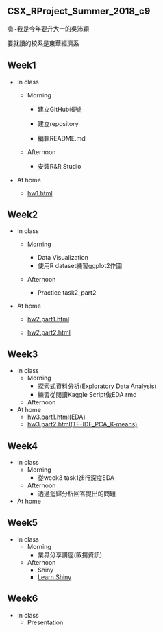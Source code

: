 ## CSX_RProject_Summer_2018_c9
嗨~我是今年要升大一的吳沛穎

要就讀的校系是東華經濟系

## Week1
* In class
  
  *  Morning

     * 建立GitHub帳號
 
     * 建立repository
 
     * 編輯README.md
 
  * Afternoon

    * 安裝R&R Studio
 
* At home

  * [hw1.html](https://peiyingwu0705.github.io/Peiying/hw1/hw_1)

## Week2
* In class
    * Morning
      * Data Visualization
      * 使用R dataset練習ggplot2作圖
   
    * Afternoon
   
      * Practice task2_part2

* At home

  * [hw2.part1.html](https://peiyingwu0705.github.io/Peiying/hw2/hw2_part1.html)

  * [hw2.part2.html](https://peiyingwu0705.github.io/Peiying/hw2/hw2_part2.html)

## Week3
* In class
    * Morning
      * 探索式資料分析(Exploratory Data Analysis)
      * 練習從閱讀Kaggle Script做EDA rmd
    * Afternoon
* At home    
  * [hw3.part1.html(EDA)](https://peiyingwu0705.github.io/Peiying/hw3/hw3_part1.html)
  * [hw3.part2.html(TF-IDF_PCA_K-means)](https://peiyingwu0705.github.io/Peiying/hw3/hw3_part2.html)

## Week4
* In class
     * Morning
       * 從week3 task1進行深度EDA
     * Afternoon
       * 透過迴歸分析回答提出的問題
* At home


## Week5
* In class
     * Morning
       * 業界分享講座(叡揚資訊)
     * Afternoon
       * Shiny
       * [Learn Shiny](https://shiny.rstudio.com/tutorial/)
       
## Week6
* In class
     * Presentation
